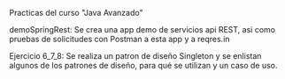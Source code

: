 Practicas del curso "Java Avanzado"

demoSpringRest: Se crea una app demo de servicios api REST, asi como pruebas de solicitudes con Postman a esta app y a reqres.in

Ejercicio 6_7_8: Se realiza un patron de diseño Singleton y se enlistan algunos de los patrones de diseño, para qué se utilizan y un caso de uso.
